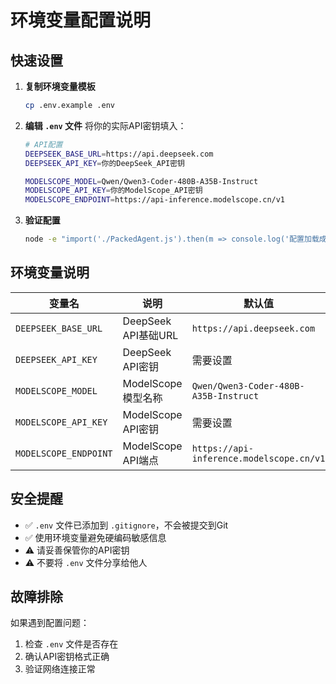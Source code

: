 # 环境变量配置说明

## 快速设置

1. **复制环境变量模板**
   ```bash
   cp .env.example .env
   ```

2. **编辑 `.env` 文件**
   将你的实际API密钥填入：
   ```bash
   # API配置
   DEEPSEEK_BASE_URL=https://api.deepseek.com
   DEEPSEEK_API_KEY=你的DeepSeek_API密钥
   
   MODELSCOPE_MODEL=Qwen/Qwen3-Coder-480B-A35B-Instruct
   MODELSCOPE_API_KEY=你的ModelScope_API密钥
   MODELSCOPE_ENDPOINT=https://api-inference.modelscope.cn/v1
   ```

3. **验证配置**
   ```bash
   node -e "import('./PackedAgent.js').then(m => console.log('配置加载成功'))"
   ```

## 环境变量说明

| 变量名 | 说明 | 默认值 |
|--------|------|--------|
| `DEEPSEEK_BASE_URL` | DeepSeek API基础URL | `https://api.deepseek.com` |
| `DEEPSEEK_API_KEY` | DeepSeek API密钥 | 需要设置 |
| `MODELSCOPE_MODEL` | ModelScope模型名称 | `Qwen/Qwen3-Coder-480B-A35B-Instruct` |
| `MODELSCOPE_API_KEY` | ModelScope API密钥 | 需要设置 |
| `MODELSCOPE_ENDPOINT` | ModelScope API端点 | `https://api-inference.modelscope.cn/v1` |

## 安全提醒

- ✅ `.env` 文件已添加到 `.gitignore`，不会被提交到Git
- ✅ 使用环境变量避免硬编码敏感信息
- ⚠️ 请妥善保管你的API密钥
- ⚠️ 不要将 `.env` 文件分享给他人

## 故障排除

如果遇到配置问题：
1. 检查 `.env` 文件是否存在
2. 确认API密钥格式正确
3. 验证网络连接正常 